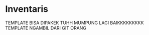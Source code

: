 # Inventaris


TEMPLATE BISA DIPAKEK TUHH MUMPUNG LAGI BAIKKKKKKKKK 
TEMPLATE NGAMBIL DARI GIT ORANG 
